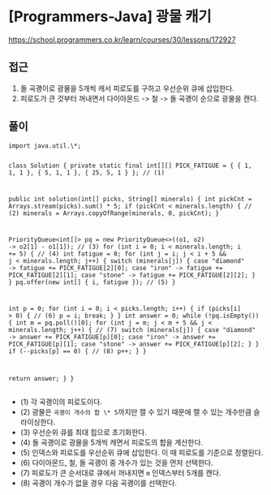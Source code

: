 [Programmers-Java] 광물 캐기
=
<p><a href="https://school.programmers.co.kr/learn/courses/30/lessons/172927">https://school.programmers.co.kr/learn/courses/30/lessons/172927</a></p>
<h2>접근</h2>
<ol>
<li>돌 곡괭이로 광물을 5개씩 캐서 피로도를 구하고 우선순위 큐에 삽입한다.</li>
<li>피로도가 큰 것부터 꺼내면서 다이아몬드 -> 철 -> 돌 곡괭이 순으로 광물을 캔다.</li>
</ol>
<h2>풀이</h2>
<pre><code class="java">import java.util.\*;

class Solution {
 private static final int[][] PICK\_FATIGUE = {
 { 1, 1, 1 },
 { 5, 1, 1 },
 { 25, 5, 1 }
 }; // (1)

 public int solution(int[] picks, String[] minerals) {
 int pickCnt = Arrays.stream(picks).sum() \* 5;
 if (pickCnt < minerals.length) { // (2)
 minerals = Arrays.copyOfRange(minerals, 0, pickCnt);
 }

 PriorityQueue<int[]> pq = new PriorityQueue<>((o1, o2) -> o2[1] - o1[1]); // (3)
 for (int i = 0; i < minerals.length; i += 5) { // (4)
 int fatigue = 0;
 for (int j = i; j < i + 5 && j < minerals.length; j++) {
 switch (minerals[j]) {
 case "diamond" -> fatigue += PICK\_FATIGUE[2][0];
 case "iron" -> fatigue += PICK\_FATIGUE[2][1];
 case "stone" -> fatigue += PICK\_FATIGUE[2][2];
 }
 }
 pq.offer(new int[] { i, fatigue }); // (5)
 }

 int p = 0;
 for (int i = 0; i < picks.length; i++) {
 if (picks[i] > 0) { // (6)
 p = i;
 break;
 }
 }
 int answer = 0;
 while (!pq.isEmpty()) {
 int m = pq.poll()[0];
 for (int j = m; j < m + 5 && j < minerals.length; j++) { // (7)
 switch (minerals[j]) {
 case "diamond" -> answer += PICK\_FATIGUE[p][0];
 case "iron" -> answer += PICK\_FATIGUE[p][1];
 case "stone" -> answer += PICK\_FATIGUE[p][2];
 }
 }
 if (--picks[p] == 0) { // (8)
 p++;
 }
 }

 return answer;
 }
}</code></pre>
<ul>
<li>(1) 각 곡괭이의 피로도이다.</li>
<li>(2) 광물은 <code>곡괭이 개수의 합 \* 5</code>까지만 캘 수 있기 때문에 캘 수 있는 개수만큼 슬라이싱한다.</li>
<li>(3) 우선순위 큐를 최대 힙으로 초기화한다.</li>
<li>(4) 돌 곡괭이로 광물을 5개씩 캐면서 피로도의 합을 계산한다.</li>
<li>(5) 인덱스와 피로도를 우선순위 큐에 삽입한다. 이 때 피로도를 기준으로 정렬된다.</li>
<li>(6) 다이아몬드, 철, 돌 곡괭이 중 개수가 있는 것을 먼저 선택한다.</li>
<li>(7) 피로도가 큰 순서대로 큐에서 꺼내지면 <code>m</code> 인덱스부터 5개를 캔다.</li>
<li>(8) 곡괭이 개수가 없을 경우 다음 곡괭이를 선택한다.</li>
</ul>